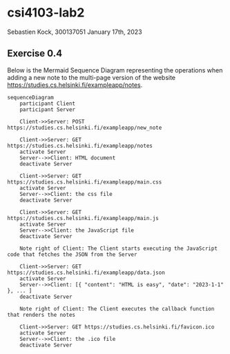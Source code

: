 # csi4103-lab2
Sebastien Kock, 300137051
January 17th, 2023

## Exercise 0.4

Below is the Mermaid Sequence Diagram representing the operations when adding a new note to the multi-page version of the website https://studies.cs.helsinki.fi/exampleapp/notes.

```mermaid
sequenceDiagram
    participant Client
    participant Server
    
    Client->>Server: POST https://studies.cs.helsinki.fi/exampleapp/new_note

    Client->>Server: GET https://studies.cs.helsinki.fi/exampleapp/notes
    activate Server
    Server-->>Client: HTML document
    deactivate Server
    
    Client->>Server: GET https://studies.cs.helsinki.fi/exampleapp/main.css
    activate Server
    Server-->>Client: the css file
    deactivate Server
    
    Client->>Server: GET https://studies.cs.helsinki.fi/exampleapp/main.js
    activate Server
    Server-->>Client: the JavaScript file
    deactivate Server
    
    Note right of Client: The Client starts executing the JavaScript code that fetches the JSON from the Server
    
    Client->>Server: GET https://studies.cs.helsinki.fi/exampleapp/data.json
    activate Server
    Server-->>Client: [{ "content": "HTML is easy", "date": "2023-1-1" }, ... ]
    deactivate Server    

    Note right of Client: The Client executes the callback function that renders the notes 

    Client->>Server: GET https://studies.cs.helsinki.fi/favicon.ico
    activate Server
    Server-->>Client: the .ico file
    deactivate Server
```

